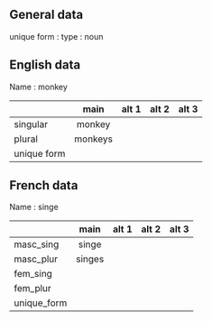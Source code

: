 ## General data

unique form :
type : noun

## English data

Name : monkey

|             |  main   | alt 1 | alt 2 | alt 3 |
| :---------- | :-----: | :---: | :---: | ----- |
| singular    | monkey  |       |       |       |
| plural      | monkeys |       |       |       |
| unique form |         |       |       |       |

## French data

Name : singe

|             |  main  | alt 1 | alt 2 | alt 3 |
| :---------- | :----: | :---: | :---: | :---: |
| masc_sing   | singe  |       |       |       |
| masc_plur   | singes |       |       |       |
| fem_sing    |        |       |       |       |
| fem_plur    |        |       |       |       |
| unique_form |        |       |       |       |



